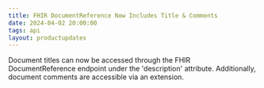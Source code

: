 ```yaml
---
title: FHIR DocumentReference Now Includes Title & Comments
date: 2024-04-02 20:00:00 
tags: api 
layout: productupdates
---
```


Document titles can now be accessed through the FHIR DocumentReference endpoint under the 'description' attribute. Additionally, document comments are accessible via an extension. 